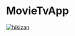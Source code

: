 # MovieTvApp

[![hikizan](https://circleci.com/gh/hikizan/MovieTvApp.svg?style=svg)](https://circleci.com/gh/hikizan/MovieTvApp)
